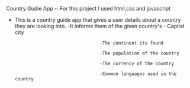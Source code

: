Country Gudie App -:
  For this project I used html,css and javascript

  - This is a country guide app that gives a user details about a country they are looking into.
-It informs them of the given country's - Capital city

                                        -The continent its found 

                                        -The population of the country

                                        -The currency of the country

                                        -Common languages used in the country

 